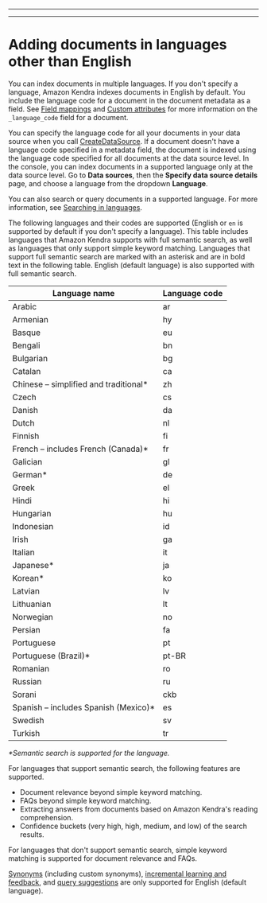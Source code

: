 --------

--------

# Adding documents in languages other than English<a name="in-adding-languages"></a>

You can index documents in multiple languages\. If you don't specify a language, Amazon Kendra indexes documents in English by default\. You include the language code for a document in the document metadata as a field\. See [Field mappings](https://docs.aws.amazon.com/kendra/latest/dg/field-mapping.html) and [Custom attributes](https://docs.aws.amazon.com/kendra/latest/dg/custom-attributes.html) for more information on the `_language_code` field for a document\.

You can specify the language code for all your documents in your data source when you call [CreateDataSource](https://docs.aws.amazon.com/kendra/latest/dg/API_CreateDataSource.html)\. If a document doesn't have a language code specified in a metadata field, the document is indexed using the language code specified for all documents at the data source level\. In the console, you can index documents in a supported language only at the data source level\. Go to **Data sources**, then the **Specify data source details** page, and choose a language from the dropdown **Language**\.

You can also search or query documents in a supported language\. For more information, see [Searching in languages](https://docs.aws.amazon.com/kendra/latest/dg/searching-example.html#searching-index-languages)\.

The following languages and their codes are supported \(English or `en` is supported by default if you don't specify a language\)\. This table includes languages that Amazon Kendra supports with full semantic search, as well as languages that only support simple keyword matching\. Languages that support full semantic search are marked with an asterisk and are in bold text in the following table\. English \(default language\) is also supported with full semantic search\.


| **Language name** | **Language code** | 
| --- | --- | 
| Arabic | ar | 
| Armenian | hy | 
| Basque | eu | 
| Bengali | bn | 
| Bulgarian | bg | 
| Catalan | ca | 
| Chinese – simplified and traditional\* | zh | 
| Czech | cs | 
| Danish | da | 
| Dutch | nl | 
| Finnish | fi | 
| French – includes French \(Canada\)\* | fr | 
| Galician | gl | 
| German\* | de | 
| Greek | el | 
| Hindi | hi | 
| Hungarian | hu | 
| Indonesian | id | 
| Irish | ga | 
| Italian | it | 
| Japanese\* | ja | 
| Korean\* | ko | 
| Latvian | lv | 
| Lithuanian | lt | 
| Norwegian | no | 
| Persian | fa | 
| Portuguese | pt | 
| Portuguese \(Brazil\)\* | pt\-BR | 
| Romanian | ro | 
| Russian | ru | 
| Sorani | ckb | 
| Spanish – includes Spanish \(Mexico\)\* | es | 
| Swedish | sv | 
| Turkish | tr | 

*\*Semantic search is supported for the language\.*

For languages that support semantic search, the following features are supported\.
+ Document relevance beyond simple keyword matching\.
+ FAQs beyond simple keyword matching\.
+ Extracting answers from documents based on Amazon Kendra's reading comprehension\.
+ Confidence buckets \(very high, high, medium, and low\) of the search results\.

For languages that don't support semantic search, simple keyword matching is supported for document relevance and FAQs\.

[Synonyms](https://docs.aws.amazon.com/kendra/latest/dg/index-synonyms.html) \(including custom synonyms\), [incremental learning and feedback](https://docs.aws.amazon.com/kendra/latest/dg/submitting-feedback.html), and [query suggestions](https://docs.aws.amazon.com/kendra/latest/dg/query-suggestions.html) are only supported for English \(default language\)\.